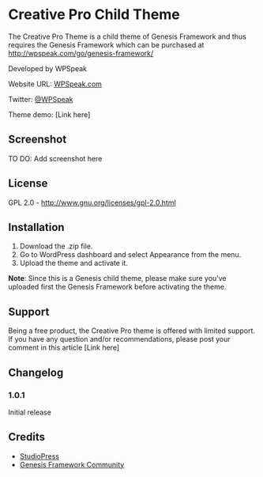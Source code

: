 Creative Pro Child Theme
============

The Creative Pro Theme is a child theme of Genesis Framework and thus requires the Genesis Framework which can be purchased at http://wpspeak.com/go/genesis-framework/

Developed by WPSpeak

Website URL: <a href="http://wpspeak.com/" target="_blank">WPSpeak.com</a>

Twitter: <a href="https://twitter.com/wpspeak" target="_blank">@WPSpeak</a>

Theme demo: [Link here]

<h2>Screenshot</h2>

TO DO: Add screenshot here

<h2>License</h2>

GPL 2.0 - http://www.gnu.org/licenses/gpl-2.0.html

<h2>Installation</h2>

1. Download the .zip file.
2. Go to WordPress dashboard and select Appearance from the menu.
3. Upload the theme and activate it.

<b>Note</b>: Since this is a Genesis child theme, please make sure you've uploaded first the Genesis Framework before activating the theme.

<h2>Support</h2>

Being a free product, the Creative Pro theme is offered with limited support. If you have any question and/or recommendations, please post your comment in this article [Link here]


<h2>Changelog</h2>

<h3>1.0.1</h3>
Initial release

<h2>Credits</h2>
<ul>
	<li><a href="http://wpspeak.com/go/studiopresscom/" target="_blank">StudioPress</a></li>
	<li><a href="https://twitter.com/search?q=%23genesiswp&amp;src=savs" target="_blank">Genesis Framework Community</a></li>
</ul>
